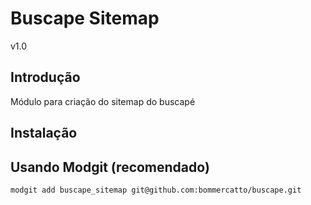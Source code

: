 Buscape Sitemap
=======
v1.0

Introdução
------------
Módulo para criação do sitemap do buscapé



Instalação
------------


Usando Modgit (recomendado)
----------------------------


    modgit add buscape_sitemap git@github.com:bommercatto/buscape.git
